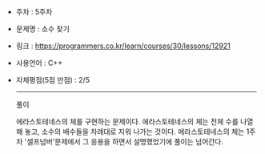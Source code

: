 * 주차 : 5주차
* 문제명 : 소수 찾기
* 링크 : https://programmers.co.kr/learn/courses/30/lessons/12921
* 사용언어 : C++ 
* 자체평점(5점 만점) : 2/5 
  
  ---

  풀이

  에라스토테네스의 체를 구현하는 문제이다. 에라스토테네스의 체는 전체 수를 나열해 놓고, 소수의 배수들을 차례대로 지워 나가는 것이다. 에라스토테네스의 체는 1주차 '셀프넘버'문제에서 그 응용을 하면서 설명했었기에 풀이는 넘어간다.